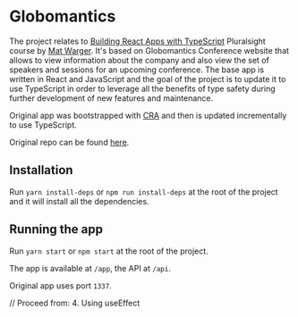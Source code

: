 # Globomantics

The project relates to [Building React Apps with TypeScript](https://app.pluralsight.com/library/courses/react-apps-typescript-building/table-of-contents) Pluralsight course by [Mat Warger](https://app.pluralsight.com/profile/author/mat-warger). It's based on Globomantics Conference website that allows to view information about the company and also view the set of speakers and sessions for an upcoming conference. The base app is written in React and JavaScript and the goal of the project is to update it to use TypeScript in order to leverage all the benefits of type safety during further development of new features and maintenance.

Original app was bootstrapped with [CRA](https://create-react-app.dev/) and then is updated incrementally to use TypeScript.

Original repo can be found [here](https://github.com/mwarger/globomantics-react-ts).

## Installation

Run `yarn install-deps` or `npm run install-deps` at the root of the project and it will install all the dependencies.

## Running the app

Run `yarn start` or `npm start` at the root of the project.

The app is available at `/app`, the API at `/api`.

Original app uses port `1337`.

// Proceed from: 4. Using useEffect
